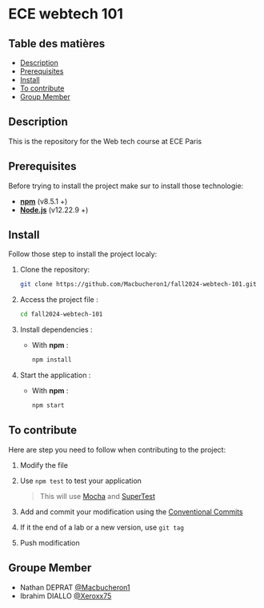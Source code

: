 # ECE webtech 101

## Table des matières

- [Description](#description)
- [Prerequisites](#prerequisites)
- [Install](#install)
- [To contribute](#to-contribute)
- [Group Member](#groupe-member)

## Description

This is the repository for the Web tech course at ECE Paris

## Prerequisites

Before trying to install the project make sur to install those technologie:

- **[npm](https://docs.npmjs.com/cli/v10/commands/npm-install)** (v8.5.1 +)
- **[Node.js](https://nodejs.org/en/download/package-manager)** (v12.22.9 +)

## Install

Follow those step to install the project localy:

1. Clone the repository:

    ```bash
    git clone https://github.com/Macbucheron1/fall2024-webtech-101.git
    ```

2. Access the project file :

    ```bash
    cd fall2024-webtech-101
    ```

3. Install dependencies :

    - With **npm** :

      ```bash
      npm install
      ```

4. Start the application :

    - With **npm** :

      ```bash
      npm start
      ```

## To contribute 

Here are step you need to follow when contributing to the project:

1. Modify the file

2. Use `npm test` to test your application
    >This will use [Mocha](https://mochajs.org/#installation) and [SuperTest](https://www.npmjs.com/package/supertest)

3. Add and commit your modification using the [Conventional Commits](https://www.conventionalcommits.org/en/v1.0.0/)

4. If it the end of a lab or a new version, use `git tag`

5. Push modification 

## Groupe Member
 - Nathan DEPRAT [@Macbucheron1](https://github.com/Macbucheron1)
 - Ibrahim DIALLO [@Xeroxx75](https://github.com/Xeroxx75)